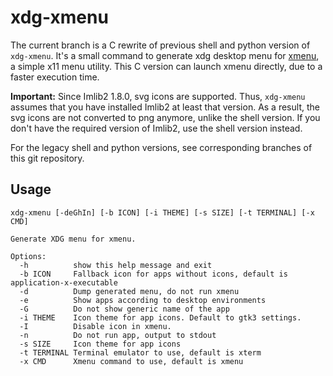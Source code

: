 # xdg-xmenu

The current branch is a C rewrite of previous shell and python version of `xdg-xmenu`. It's a small command to generate xdg desktop menu for [xmenu](https://github.com/phillbush/xmenu), a simple x11 menu utility. This C version can launch xmenu directly, due to a faster execution time.

**Important:** Since Imlib2 1.8.0, svg icons are supported. Thus, `xdg-xmenu` assumes that you have installed Imlib2 at least that version. As a result, the svg icons are not converted to png anymore, unlike the shell version. If you don't have the required version of Imlib2, use the shell version instead.

For the legacy shell and python versions, see corresponding branches of this git repository.

## Usage

```
xdg-xmenu [-deGhIn] [-b ICON] [-i THEME] [-s SIZE] [-t TERMINAL] [-x CMD]

Generate XDG menu for xmenu.

Options:
  -h          show this help message and exit
  -b ICON     Fallback icon for apps without icons, default is application-x-executable
  -d          Dump generated menu, do not run xmenu
  -e          Show apps according to desktop environments
  -G          Do not show generic name of the app
  -i THEME    Icon theme for app icons. Default to gtk3 settings.
  -I          Disable icon in xmenu.
  -n          Do not run app, output to stdout
  -s SIZE     Icon theme for app icons
  -t TERMINAL Terminal emulator to use, default is xterm
  -x CMD      Xmenu command to use, default is xmenu
```
